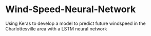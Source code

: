 # Wind-Speed-Neural-Network
Using Keras to develop a model to predict future windspeed in the Charlottesville area with a LSTM neural network
